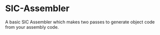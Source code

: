 # SIC-Assembler
A basic SIC Assembler which makes two passes to generate object code from your assembly code.
